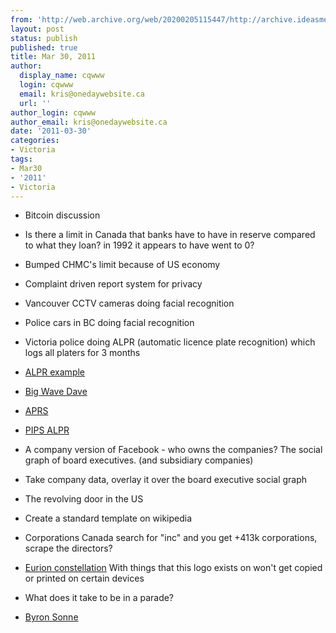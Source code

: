 ```yaml
---
from: 'http://web.archive.org/web/20200205115447/http://archive.ideasmeetings.org/wiki/Mar30,2011'
layout: post
status: publish
published: true
title: Mar 30, 2011
author:
  display_name: cqwww
  login: cqwww
  email: kris@onedaywebsite.ca
  url: ''
author_login: cqwww
author_email: kris@onedaywebsite.ca
date: '2011-03-30'
categories:
- Victoria
tags:
- Mar30
- '2011'
- Victoria
---
```


* Bitcoin discussion
* Is there a limit in Canada that banks have to have in reserve compared to what they loan? in 1992 it appears to have went to 0?
* Bumped CHMC's limit because of US economy

* Complaint driven report system for privacy
* Vancouver CCTV cameras doing facial recognition
* Police cars in BC doing facial recognition
* Victoria police doing ALPR (automatic licence plate recognition) which logs all platers for 3 months

* [ALPR example](http://alpr.unrest.ca/)
* [Big Wave Dave](http://bigwavedave.ca/)
* [APRS](http://aprs.fi/)
* [PIPS ALPR](http://pipstechnology.com/)

* A company version of Facebook - who owns the companies? The social graph of board executives. (and subsidiary companies)
* Take company data, overlay it over the board executive social graph
* The revolving door in the US
* Create a standard template on wikipedia
* Corporations Canada search for "inc" and you get +413k corporations, scrape the directors?
* [Eurion constellation](http://en.wikipedia.org/wiki/EURion_constellation) With things that this logo exists on won't get copied or printed on certain devices

* What does it take to be in a parade?
* [Byron Sonne](http://friendsofbyron.alteeve.com/index.php/Main_Page)

